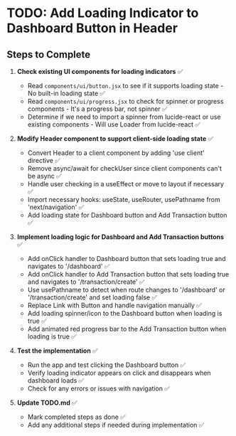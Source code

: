 # TODO: Add Loading Indicator to Dashboard Button in Header

## Steps to Complete

1. **Check existing UI components for loading indicators** ✅
   - Read `components/ui/button.jsx` to see if it supports loading state - No built-in loading state ✅
   - Read `components/ui/progress.jsx` to check for spinner or progress components - It's a progress bar, not spinner ✅
   - Determine if we need to import a spinner from lucide-react or use existing components - Will use Loader from lucide-react ✅

2. **Modify Header component to support client-side loading state** ✅
   - Convert Header to a client component by adding 'use client' directive ✅
   - Remove async/await for checkUser since client components can't be async ✅
   - Handle user checking in a useEffect or move to layout if necessary ✅
   - Import necessary hooks: useState, useRouter, usePathname from 'next/navigation' ✅
   - Add loading state for Dashboard button and Add Transaction button ✅

3. **Implement loading logic for Dashboard and Add Transaction buttons** ✅
   - Add onClick handler to Dashboard button that sets loading true and navigates to '/dashboard' ✅
   - Add onClick handler to Add Transaction button that sets loading true and navigates to '/transaction/create' ✅
   - Use usePathname to detect when route changes to '/dashboard' or '/transaction/create' and set loading false ✅
   - Replace Link with Button and handle navigation manually ✅
   - Add loading spinner/icon to the Dashboard button when loading is true ✅
   - Add animated red progress bar to the Add Transaction button when loading is true ✅

4. **Test the implementation** ✅
   - Run the app and test clicking the Dashboard button ✅
   - Verify loading indicator appears on click and disappears when dashboard loads ✅
   - Check for any errors or issues with navigation ✅

5. **Update TODO.md** ✅
   - Mark completed steps as done ✅
   - Add any additional steps if needed during implementation ✅
